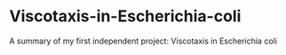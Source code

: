 # Viscotaxis-in-Escherichia-coli
A summary of my first independent project: Viscotaxis in Escherichia coli
